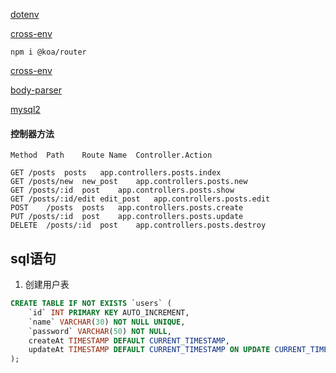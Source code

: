 


[dotenv](https://www.npmjs.com/package/dotenv)


[cross-env](https://www.npmjs.com/package/cross-env)


```
npm i @koa/router
```

[cross-env](https://www.npmjs.com/package/koa-router)


[body-parser](https://www.npmjs.com/package/koa-bodyparser)


[mysql2](https://www.npmjs.com/package/mysql2)



####  控制器方法

```
Method	Path	Route Name	Controller.Action

GET	/posts	posts	app.controllers.posts.index
GET	/posts/new	new_post	app.controllers.posts.new
GET	/posts/:id	post	app.controllers.posts.show
GET	/posts/:id/edit	edit_post	app.controllers.posts.edit
POST	/posts	posts	app.controllers.posts.create
PUT	/posts/:id	post	app.controllers.posts.update
DELETE	/posts/:id	post	app.controllers.posts.destroy

```


## sql语句

1. 创建用户表

```sql
CREATE TABLE IF NOT EXISTS `users` (
	`id` INT PRIMARY KEY AUTO_INCREMENT,
	`name` VARCHAR(30) NOT NULL UNIQUE,
	`password` VARCHAR(50) NOT NULL,
	createAt TIMESTAMP DEFAULT CURRENT_TIMESTAMP,
	updateAt TIMESTAMP DEFAULT CURRENT_TIMESTAMP ON UPDATE CURRENT_TIMESTAMP
);
```